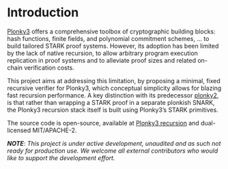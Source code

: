 # Introduction

[Plonky3](https://github.com/Plonky3/Plonky3) offers a comprehensive toolbox of cryptographic building blocks: hash functions, finite fields, and polynomial commitment schemes, ... to build tailored STARK proof systems. However, its adoption has been limited by the lack of native recursion, to allow arbitrary program execution replication in proof systems and to alleviate proof sizes and related on-chain verification costs. 

This project aims at addressing this limitation, by proposing a minimal, fixed recursive verifier for Plonky3, which conceptual simplicity allows for blazing fast recursion performance. A key distinction with its predecessor [plonky2](https://github.com/0xPolygonZero/plonky2), is that rather than wrapping a STARK proof in a separate plonkish SNARK, the Plonky3 recursion stack itself is built using Plonky3’s STARK primitives.

The source code is open-source, available at [Plonky3 recursion](https://github.com/Plonky3/Plonky3-recursion) and dual-licensed MIT/APACHE-2.

***NOTE***: *This project is under active development, unaudited and as such not ready for production use. We welcome all external contributors who would like to support the development effort.*

